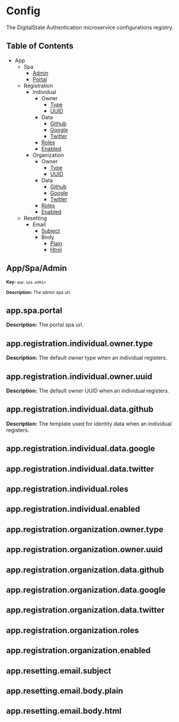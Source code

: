 # Config

The DigitalState Authentication microservice configurations registry.

## Table of Contents

- App
  - Spa
    - [Admin](#appspaadmin)
    - [Portal](#appspaportal)
  - Registration
    - Individual
      - Owner
        - [Type](#appregistrationindividualownertype)
        - [UUID](#appregistrationindividualowneruuid)
      - Data
        - [Github](#appregistrationindividualdatagithub)
        - [Google](#appregistrationindividualdatagoogle)
        - [Twitter](#appregistrationindividualdatatwitter)
      - [Roles](#appregistrationindividualroles)
      - [Enabled](#appregistrationindividualenabled)
    - Organization
      - Owner
        - [Type](#appregistrationorganizationownertype)
        - [UUID](#appregistrationorganizationowneruuid)
      - Data
        - [Github](#appregistrationorganizationdatagithub)
        - [Google](#appregistrationorganizationdatagoogle)
        - [Twitter](#appregistrationorganizationdatatwitter)
      - [Roles](#appregistrationorganizationroles)
      - [Enabled](#appregistrationorganizationenabled)
  - Resetting
    - Email
      - [Subject](#appresettingemailsubject)
      - Body
        - [Plain](#appresettingemailbodyplain)
        - [Html](#appresettingemailbodyhtml)

## App/Spa/Admin

<small>__Key:__ `app.spa.admin`</small>

<small>__Description:__ The admin spa url.</small>

## app.spa.portal

__Description:__ The portal spa url.

## app.registration.individual.owner.type

__Description:__ The default owner type when an individual registers.

## app.registration.individual.owner.uuid

__Description:__ The default owner UUID when an individual registers.

## app.registration.individual.data.github

__Description:__ The template used for identity data when an individual registers.

## app.registration.individual.data.google

## app.registration.individual.data.twitter

## app.registration.individual.roles

## app.registration.individual.enabled

## app.registration.organization.owner.type

## app.registration.organization.owner.uuid

## app.registration.organization.data.github

## app.registration.organization.data.google

## app.registration.organization.data.twitter

## app.registration.organization.roles

## app.registration.organization.enabled

## app.resetting.email.subject

## app.resetting.email.body.plain

## app.resetting.email.body.html